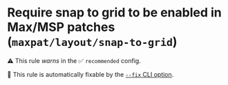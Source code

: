 # Require snap to grid to be enabled in Max/MSP patches (`maxpat/layout/snap-to-grid`)

⚠️ This rule _warns_ in the ✅ `recommended` config.

🔧 This rule is automatically fixable by the [`--fix` CLI option](https://eslint.org/docs/latest/user-guide/command-line-interface#--fix).

<!-- end auto-generated rule header -->
